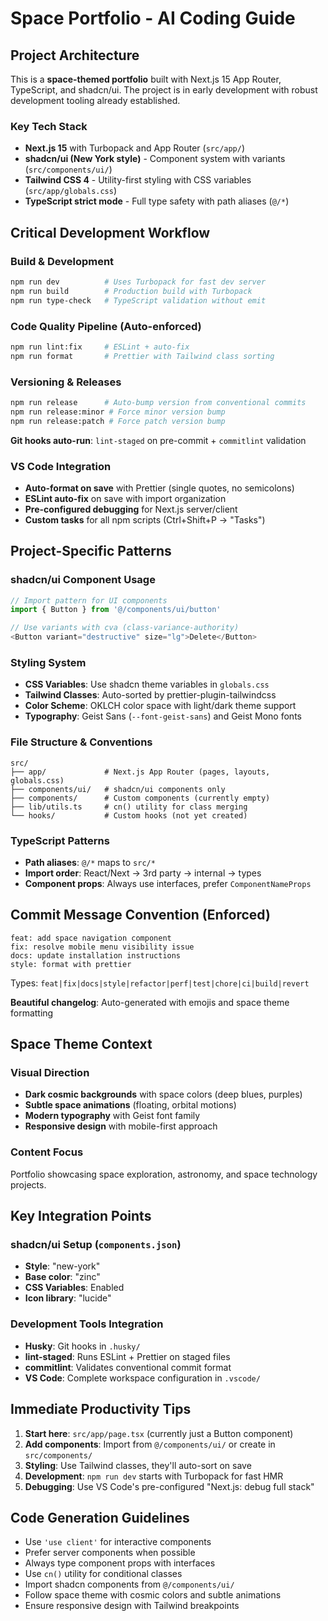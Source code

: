 # Space Portfolio - AI Coding Guide

## Project Architecture

This is a **space-themed portfolio** built with Next.js 15 App Router, TypeScript, and shadcn/ui. The project is in early development with robust development tooling already established.

### Key Tech Stack

- **Next.js 15** with Turbopack and App Router (`src/app/`)
- **shadcn/ui (New York style)** - Component system with variants (`src/components/ui/`)
- **Tailwind CSS 4** - Utility-first styling with CSS variables (`src/app/globals.css`)
- **TypeScript strict mode** - Full type safety with path aliases (`@/*`)

## Critical Development Workflow

### Build & Development

```bash
npm run dev          # Uses Turbopack for fast dev server
npm run build        # Production build with Turbopack
npm run type-check   # TypeScript validation without emit
```

### Code Quality Pipeline (Auto-enforced)

```bash
npm run lint:fix     # ESLint + auto-fix
npm run format       # Prettier with Tailwind class sorting
```

### Versioning & Releases

```bash
npm run release      # Auto-bump version from conventional commits
npm run release:minor # Force minor version bump
npm run release:patch # Force patch version bump
```

**Git hooks auto-run**: `lint-staged` on pre-commit + `commitlint` validation

### VS Code Integration

- **Auto-format on save** with Prettier (single quotes, no semicolons)
- **ESLint auto-fix** on save with import organization
- **Pre-configured debugging** for Next.js server/client
- **Custom tasks** for all npm scripts (Ctrl+Shift+P → "Tasks")

## Project-Specific Patterns

### shadcn/ui Component Usage

```typescript
// Import pattern for UI components
import { Button } from '@/components/ui/button'

// Use variants with cva (class-variance-authority)
<Button variant="destructive" size="lg">Delete</Button>
```

### Styling System

- **CSS Variables**: Use shadcn theme variables in `globals.css`
- **Tailwind Classes**: Auto-sorted by prettier-plugin-tailwindcss
- **Color Scheme**: OKLCH color space with light/dark theme support
- **Typography**: Geist Sans (`--font-geist-sans`) and Geist Mono fonts

### File Structure & Conventions

```
src/
├── app/             # Next.js App Router (pages, layouts, globals.css)
├── components/ui/   # shadcn/ui components only
├── components/      # Custom components (currently empty)
├── lib/utils.ts     # cn() utility for class merging
└── hooks/           # Custom hooks (not yet created)
```

### TypeScript Patterns

- **Path aliases**: `@/*` maps to `src/*`
- **Import order**: React/Next → 3rd party → internal → types
- **Component props**: Always use interfaces, prefer `ComponentNameProps`

## Commit Message Convention (Enforced)

```
feat: add space navigation component
fix: resolve mobile menu visibility issue
docs: update installation instructions
style: format with prettier
```

Types: `feat|fix|docs|style|refactor|perf|test|chore|ci|build|revert`

**Beautiful changelog**: Auto-generated with emojis and space theme formatting

## Space Theme Context

### Visual Direction

- **Dark cosmic backgrounds** with space colors (deep blues, purples)
- **Subtle space animations** (floating, orbital motions)
- **Modern typography** with Geist font family
- **Responsive design** with mobile-first approach

### Content Focus

Portfolio showcasing space exploration, astronomy, and space technology projects.

## Key Integration Points

### shadcn/ui Setup (`components.json`)

- **Style**: "new-york"
- **Base color**: "zinc"
- **CSS Variables**: Enabled
- **Icon library**: "lucide"

### Development Tools Integration

- **Husky**: Git hooks in `.husky/`
- **lint-staged**: Runs ESLint + Prettier on staged files
- **commitlint**: Validates conventional commit format
- **VS Code**: Complete workspace configuration in `.vscode/`

## Immediate Productivity Tips

1. **Start here**: `src/app/page.tsx` (currently just a Button component)
2. **Add components**: Import from `@/components/ui/` or create in `src/components/`
3. **Styling**: Use Tailwind classes, they'll auto-sort on save
4. **Development**: `npm run dev` starts with Turbopack for fast HMR
5. **Debugging**: Use VS Code's pre-configured "Next.js: debug full stack"

## Code Generation Guidelines

- Use `'use client'` for interactive components
- Prefer server components when possible
- Always type component props with interfaces
- Use `cn()` utility for conditional classes
- Import shadcn components from `@/components/ui/`
- Follow space theme with cosmic colors and subtle animations
- Ensure responsive design with Tailwind breakpoints
